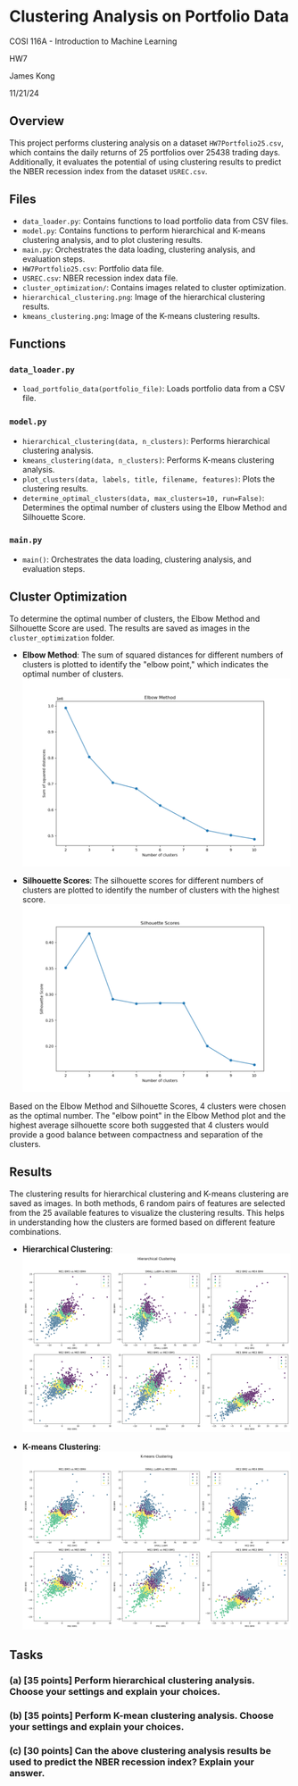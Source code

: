 # Clustering Analysis on Portfolio Data

COSI 116A - Introduction to Machine Learning

HW7

James Kong

11/21/24

## Overview

This project performs clustering analysis on a dataset `HW7Portfolio25.csv`, which contains the daily returns of 25 portfolios over 25438 trading days. Additionally, it evaluates the potential of using clustering results to predict the NBER recession index from the dataset `USREC.csv`.

## Files

- `data_loader.py`: Contains functions to load portfolio data from CSV files.
- `model.py`: Contains functions to perform hierarchical and K-means clustering analysis, and to plot clustering results.
- `main.py`: Orchestrates the data loading, clustering analysis, and evaluation steps.
- `HW7Portfolio25.csv`: Portfolio data file.
- `USREC.csv`: NBER recession index data file.
- `cluster_optimization/`: Contains images related to cluster optimization.
- `hierarchical_clustering.png`: Image of the hierarchical clustering results.
- `kmeans_clustering.png`: Image of the K-means clustering results.

## Functions

### `data_loader.py`

- `load_portfolio_data(portfolio_file)`: Loads portfolio data from a CSV file.

### `model.py`

- `hierarchical_clustering(data, n_clusters)`: Performs hierarchical clustering analysis.
- `kmeans_clustering(data, n_clusters)`: Performs K-means clustering analysis.
- `plot_clusters(data, labels, title, filename, features)`: Plots the clustering results.
- `determine_optimal_clusters(data, max_clusters=10, run=False)`: Determines the optimal number of clusters using the Elbow Method and Silhouette Score.

### `main.py`

- `main()`: Orchestrates the data loading, clustering analysis, and evaluation steps.

## Cluster Optimization

To determine the optimal number of clusters, the Elbow Method and Silhouette Score are used. The results are saved as images in the `cluster_optimization` folder.

- **Elbow Method**: The sum of squared distances for different numbers of clusters is plotted to identify the "elbow point," which indicates the optimal number of clusters.
  ![Elbow Method](./cluster_optimization/elbow_method.png)

- **Silhouette Scores**: The silhouette scores for different numbers of clusters are plotted to identify the number of clusters with the highest score.
  ![Silhouette Scores](./cluster_optimization/silhouette_scores.png)

Based on the Elbow Method and Silhouette Scores, 4 clusters were chosen as the optimal number. The "elbow point" in the Elbow Method plot and the highest average silhouette score both suggested that 4 clusters would provide a good balance between compactness and separation of the clusters.

## Results

The clustering results for hierarchical clustering and K-means clustering are saved as images. In both methods, 6 random pairs of features are selected from the 25 available features to visualize the clustering results. This helps in understanding how the clusters are formed based on different feature combinations.

- **Hierarchical Clustering**:
  ![Hierarchical Clustering](./hierarchical_clustering.png)

- **K-means Clustering**:
  ![K-means Clustering](./kmeans_clustering.png)

## Tasks

### (a)   [35 points] Perform hierarchical clustering analysis. Choose your settings and explain your choices.

### (b)  [35 points] Perform K-mean clustering analysis. Choose your settings and explain your choices.

### (c)   [30 points] Can the above clustering analysis results be used to predict the NBER recession index? Explain your answer.